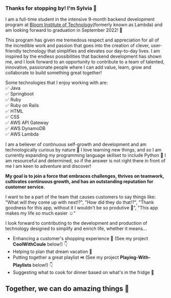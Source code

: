 ### Thanks for stopping by! I'm Sylvia 👋

I am a full-time student in the intensive 9-month backend development program at [Bloom Institute of Technology](https://www.bloomtech.com/courses/backend-development)(formerly known as Lambda) and am looking forward to graduation in September 2022! :partying_face: 

This program has given me tremedous respect and appreciation for all of the incredible work and passion that goes into the creation of clever, user-friendly technology that simplifies and elevates our day-to-day lives. I am inspired by the endless possibilities that backend development has shown me,  and I look forward to an opportunity to contribute to a team of talented, innovative, passionate people where I can add value, learn, grow and collaborate to build something great together! 

Some technologies that I enjoy working with are:<br />
 :white_check_mark: Java<br />
 :white_check_mark: Springboot<br />
 :white_check_mark: Ruby<br />
 :white_check_mark: Ruby on Rails<br />
 :white_check_mark: HTML<br />
 :white_check_mark: CSS<br />
 :white_check_mark: AWS API Gateway<br />
 :white_check_mark: AWS DynamoDB<br />
 :white_check_mark: AWS Lambda<br />

 
I am a believer of continuous self-growth and development and am technologically curious by nature :monocle_face: I love learning new things, and so I am currently expanding my programming language skillset to include Python 🌱 I am resourceful and determined, so if the answer is not right there in front of me I am keen to adventure and discover!

**My goal is to join a force that embraces challenges, thrives on teamwork, cultivates continuous growth, and has an outstanding reputation for customer service.** 

I want to be a part of the team that causes customers to say things like: 
"What will they come up with next:interrobang:",  "How did they do that:interrobang:", "Thank goodness for this app, without it I wouldn't be so produtive :raised_hands:", "This app makes my life so much easier :relaxed:" 

I look forward to contributing to the development and production of technology designed to simplify and enrich life, whether it means...<br />

* Enhancing a customer's shopping experience :shopping_cart: (See my project **CoolWithCoule** below!) :point_down: <br /> 
* Helping to plan that dream vacation :palm_tree:<br /> 
* Putting together a great playlist :play_or_pause_button: (See my project **Playing-With-Playlists** below!) :point_down: <br /> 
* Suggesting what to cook for dinner based on what's in the fridge :shallow_pan_of_food: 

## Together, we can do amazing things :star_struck: 
